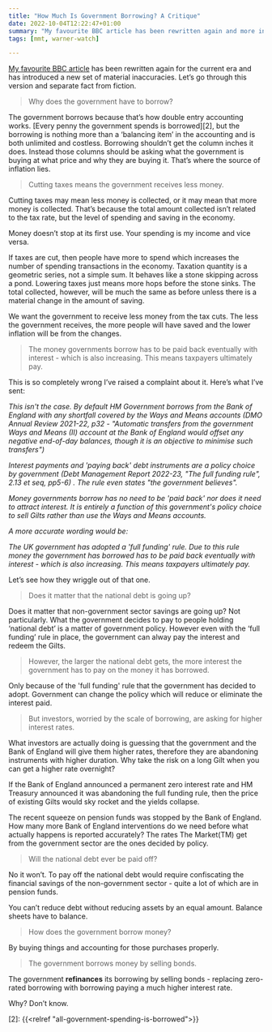```yaml
---
title: "How Much Is Government Borrowing? A Critique"
date: 2022-10-04T12:22:47+01:00
summary: "My favourite BBC article has been rewritten again and more inaccuracies added. Let's go through them."
tags: [mmt, warner-watch]

---
```

[My favourite BBC article][1] has been rewritten again for the current
era and has introduced a new set of material inaccuracies. Let’s go
through this version and separate fact from fiction.

> Why does the government have to borrow?

The government borrows because that’s how double entry accounting
works. [Every penny the government spends is borrowed][2], but the
borrowing is nothing more than a ‘balancing item’ in the accounting
and is both unlimited and costless. Borrowing shouldn’t get the column
inches it does. Instead those columns should be asking what the government
is buying at what price and why they are buying it. That’s where the
source of inflation lies.

> Cutting taxes means the government receives less money.

Cutting taxes may mean less money is collected, or it may mean that
more money is collected. That’s because the total amount collected
isn’t related to the tax rate, but the level of spending and saving
in the economy.

Money doesn’t stop at its first use. Your spending is my income and
vice versa.

If taxes are cut, then people have more to spend which increases the
number of spending transactions in the economy. Taxation quantity is a
geometric series, not a simple sum. It behaves like a stone skipping
across a pond. Lowering taxes just means more hops before the stone
sinks. The total collected, however, will be much the same as before
unless there is a material change in the amount of saving.

We want the government to receive less money from the tax cuts. The less
the government receives, the more people will have saved and the lower
inflation will be from the changes.

> The money governments borrow has to be paid back eventually with
interest - which is also increasing. This means taxpayers ultimately pay.

This is so completely wrong I’ve raised a complaint about it. Here’s
what I’ve sent:

_This isn't the case. By default HM Government borrows from the Bank of
England with any shortfall covered by the Ways and Means accounts (DMO
Annual Review 2021-22, p32 - "Automatic transfers from the government
Ways and Means (II) account at the Bank of England would offset any
negative end-of-day balances, though it is an objective to minimise
such transfers")_

_Interest payments and 'paying back' debt instruments are a policy choice
by government (Debt Management Report 2022-23, "The full funding rule",
2.13 et seq, pp5-6) . The rule even states "the government believes"._

_Money governments borrow has no need to be 'paid back' nor does it need
to attract interest. It is entirely a function of this government's
policy choice to sell Gilts rather than use the Ways and Means accounts._

_A more accurate wording would be:_

_The UK government has adopted a 'full funding' rule. Due to this rule
money the government has borrowed has to be paid back eventually with
interest - which is also increasing. This means taxpayers ultimately pay._

Let’s see how they wriggle out of that one.

> Does it matter that the national debt is going up?

Does it matter that non-government sector savings are going up? Not
particularly. What the government decides to pay to people holding
‘national debt’ is a matter of government policy. However even with
the ‘full funding’ rule in place, the government can alway pay the
interest and redeem the Gilts.

> However, the larger the national debt gets, the more interest the
government has to pay on the money it has borrowed.

Only because of the 'full funding' rule that the government has decided to
adopt. Government can change the policy which will reduce or eliminate
the interest paid.

> But investors, worried by the scale of borrowing, are asking for higher
interest rates.

What investors are actually doing is guessing that the government and
the Bank of England will give them higher rates, therefore they are
abandoning instruments with higher duration. Why take
the risk on a long Gilt when you can get a higher rate overnight?

If the Bank of England announced a permanent zero interest rate and HM
Treasury announced it was abandoning the full funding rule, then the
price of existing Gilts would sky rocket and the yields collapse.

The recent squeeze on pension funds was stopped by the Bank of
England. How many more Bank of England interventions do we need before
what actually happens is reported accurately? The rates The Market(TM)
get from the government sector are the ones decided by policy. 

> Will the national debt ever be paid off?

No it won’t. To pay off the national debt would require confiscating
the financial savings of the non-government sector - quite a lot of
which are in pension funds.

You can’t reduce debt without reducing assets by an equal
amount. Balance sheets have to balance.

> How does the government borrow money?

By buying things and accounting for those purchases properly.

> The government borrows money by selling bonds.

The government **refinances** its borrowing by selling bonds - replacing
zero-rated borrowing with borrowing paying a much higher interest rate.

Why? Don’t know.

[1]: https://archive.ph/GpAyE 
[2]: {{<relref "all-government-spending-is-borrowed">}}


